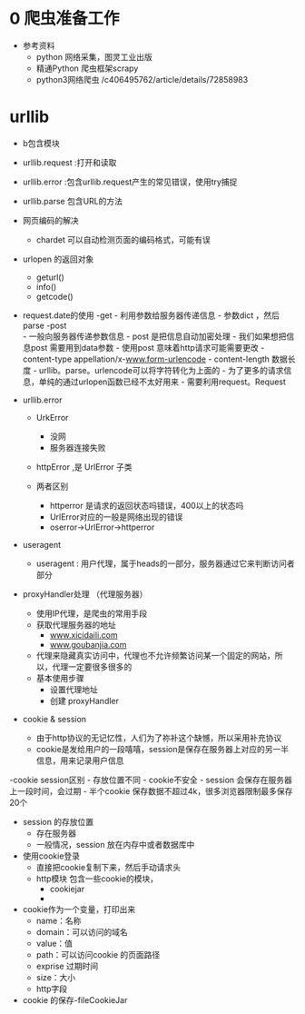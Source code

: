 # 0 爬虫准备工作
- 参考资料
    - python 网络采集，图灵工业出版
    - 精通Python 爬虫框架scrapy 
    - python3网络爬虫 /c406495762/article/details/72858983
    
    
# urllib
- b包含模块
 - urllib.request :打开和读取
 - urllib.error :包含urllib.request产生的常见错误，使用try捕捉
 - urllib.parse 包含URL的方法  
 
- 网页编码的解决
    - chardet  可以自动检测页面的编码格式，可能有误
    
    
- urlopen  的返回对象
    - geturl() 
    - info()     
    - getcode()
    
- request.date的使用
    -get
        - 利用参数给服务器传递信息
        - 参数dict ，然后parse
    -post  
        - 一般向服务器传递参数信息
        - post 是把信息自动加密处理
        - 我们如果想把信息post 需要用到data参数
        - 使用post 意味着http请求可能需要更改
           - content-type appellation/x-www.form-urlencode
           - content-length 数据长度
           - urllib。parse。urlencode可以将字符转化为上面的
        - 为了更多的请求信息，单纯的通过urlopen函数已经不太好用来
        - 需要利用request。Request
        
- urllib.error
    -  UrkError 
        - 没网
        - 服务器连接失败
    - httpError     ,是       UrlError      子类
    
    - 两者区别
        - httperror 是请求的返回状态吗错误，400以上的状态吗
        - UrlError对应的一般是网络出现的错误
        - oserror->UrlError->httperror 
- useragent
    - useragent : 用户代理，属于heads的一部分，服务器通过它来判断访问者部分           
- proxyHandler处理 （代理服务器）
    - 使用IP代理，是爬虫的常用手段
    - 获取代理服务器的地址
        - www.xicidaili.com
        - www.goubanjia.com
    - 代理来隐藏真实访问中，代理也不允许频繁访问某一个固定的网站，所以，代理一定要很多很多的
    - 基本使用步骤
        - 设置代理地址
        - 创建    proxyHandler
        
        
- cookie & session
    - 由于http协议的无记忆性，人们为了祢补这个缺憾，所以采用补充协议
    - cookie是发给用户的一段嘻嘻，session是保存在服务器上对应的另一半信息，用来记录用户信息
    
-cookie session区别
    - 存放位置不同
    - cookie不安全
    - session 会保存在服务器上一段时间，会过期
    - 半个cookie 保存数据不超过4k，很多浏览器限制最多保存20个 
- session 的存放位置
    - 存在服务器
    - 一般情况，session 放在内存中或者数据库中
- 使用cookie登录
    - 直接把cookie复制下来，然后手动请求头
    - http模块 包含一些cookie的模块，
        - cookiejar
        - 
 - cookie作为一个变量，打印出来
    - name：名称
    - domain：可以访问的域名
    - value：值
    - path：可以访问cookie 的页面路径
    - exprise 过期时间
    - size：大小
    - http字段              
- cookie 的保存-fileCookieJar
    